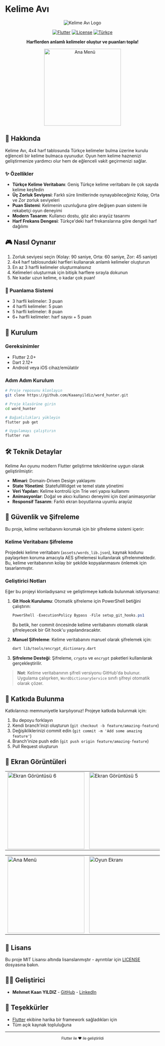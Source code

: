 # Kelime Avı

<div align="center">

![Kelime Avı Logo](https://img.shields.io/badge/Kelime%20Avı-Türkçe%20Kelime%20Oyunu-6A5AE0?style=for-the-badge&logo=flutter)

[![Flutter](https://img.shields.io/badge/Flutter-2.0+-02569B?style=flat-square&logo=flutter)](https://flutter.dev/)
[![License](https://img.shields.io/badge/License-MIT-green.svg?style=flat-square)](LICENSE)
[![Türkçe](https://img.shields.io/badge/Dil-Türkçe-red.svg?style=flat-square)](README.md)

**Harflerden anlamlı kelimeler oluştur ve puanları topla!**

<img src="https://github.com/user-attachments/assets/03b2074f-a608-4269-8640-dba33b013186" alt="Ana Menü" width="250px"/>
</div>

## 📖 Hakkında

Kelime Avı, 4x4 harf tablosunda Türkçe kelimeler bulma üzerine kurulu eğlenceli bir kelime bulmaca oyunudur. Oyun hem kelime haznenizi geliştirmenize yardımcı olur hem de eğlenceli vakit geçirmenizi sağlar.

### ✨ Özellikler

- **Türkçe Kelime Veritabanı**: Geniş Türkçe kelime veritabanı ile çok sayıda kelime keşfedin
- **Üç Zorluk Seviyesi**: Farklı süre limitlerinde oynayabileceğiniz Kolay, Orta ve Zor zorluk seviyeleri
- **Puan Sistemi**: Kelimenin uzunluğuna göre değişen puan sistemi ile rekabetçi oyun deneyimi
- **Modern Tasarım**: Kullanıcı dostu, göz alıcı arayüz tasarımı
- **Harf Frekans Dengesi**: Türkçe'deki harf frekanslarına göre dengeli harf dağılımı

## 🎮 Nasıl Oynanır

1. Zorluk seviyesi seçin (Kolay: 90 saniye, Orta: 60 saniye, Zor: 45 saniye)
2. 4x4 harf tablosundaki harfleri kullanarak anlamlı kelimeler oluşturun
3. En az 3 harfli kelimeler oluşturmalısınız
4. Kelimeleri oluşturmak için bitişik harflere sırayla dokunun
5. Ne kadar uzun kelime, o kadar çok puan!

### 📝 Puanlama Sistemi

- 3 harfli kelimeler: 3 puan
- 4 harfli kelimeler: 5 puan
- 5 harfli kelimeler: 8 puan
- 6+ harfli kelimeler: harf sayısı + 5 puan

## 🔧 Kurulum

### Gereksinimler

- Flutter 2.0+
- Dart 2.12+
- Android veya iOS cihaz/emülatör

### Adım Adım Kurulum

```bash
# Proje reposunu klonlayın
git clone https://github.com/Kaaanyildiz/word_hunter.git

# Proje klasörüne girin
cd word_hunter

# Bağımlılıkları yükleyin
flutter pub get

# Uygulamayı çalıştırın
flutter run
```

## 🛠️ Teknik Detaylar

Kelime Avı oyunu modern Flutter geliştirme tekniklerine uygun olarak geliştirilmiştir:

- **Mimari**: Domain-Driven Design yaklaşımı
- **State Yönetimi**: StatefulWidget ve temel state yönetimi
- **Veri Yapıları**: Kelime kontrolü için Trie veri yapısı kullanımı
- **Animasyonlar**: Doğal ve akıcı kullanıcı deneyimi için özel animasyonlar
- **Responsif Tasarım**: Farklı ekran boyutlarına uyumlu arayüz

## 🔐 Güvenlik ve Şifreleme

Bu proje, kelime veritabanını korumak için bir şifreleme sistemi içerir:

### Kelime Veritabanı Şifreleme

Projedeki kelime veritabanı (`assets/words_lib.json`), kaynak kodunu paylaşırken koruma amacıyla AES şifrelemesi kullanılarak şifrelenmektedir. Bu, kelime veritabanının kolay bir şekilde kopyalanmasını önlemek için tasarlanmıştır.

### Geliştirici Notları

Eğer bu projeyi klonladıysanız ve geliştirmeye katkıda bulunmak istiyorsanız:

1. **Git Hook Kurulumu**: Otomatik şifreleme için PowerShell betiğini çalıştırın:
   ```powershell
   PowerShell -ExecutionPolicy Bypass -File setup_git_hooks.ps1
   ```
   Bu betik, her commit öncesinde kelime veritabanını otomatik olarak şifreleyecek bir Git hook'u yapılandıracaktır.

2. **Manuel Şifreleme**: Kelime veritabanını manuel olarak şifrelemek için:
   ```bash
   dart lib/tools/encrypt_dictionary.dart
   ```

3. **Şifreleme Desteği**: Şifreleme, `crypto` ve `encrypt` paketleri kullanılarak gerçekleştirilir.

> **Not**: Kelime veritabanının şifreli versiyonu GitHub'da bulunur. Uygulama çalışırken, `WordDictionaryService` sınıfı şifreyi otomatik olarak çözer.

## 🌟 Katkıda Bulunma

Katkılarınızı memnuniyetle karşılıyoruz! Projeye katkıda bulunmak için:

1. Bu depoyu forklayın
2. Kendi branch'inizi oluşturun (`git checkout -b feature/amazing-feature`)
3. Değişikliklerinizi commit edin (`git commit -m 'Add some amazing feature'`)
4. Branch'inize push edin (`git push origin feature/amazing-feature`)
5. Pull Request oluşturun

## 📱 Ekran Görüntüleri

<div align="center">
<table>
  <tr>
    <td><img src="https://github.com/user-attachments/assets/03b2074f-a608-4269-8640-dba33b013186" alt="Ekran Görüntüsü 6" width="250px"/></td>
    <td><img src="https://github.com/user-attachments/assets/a29516a0-4e9e-454b-98b5-62064b38aded" alt="Ekran Görüntüsü 5" width="250px"/></td>
    <td><img src="https://github.com/user-attachments/assets/c4add4e0-3af8-4bf3-9a33-9365401fcf73" alt="Ekran Görüntüsü 4" width="250px"/></td> 
  <tr>      
</table>
</div>

<div align="center">
<table>
  </tr>
    <td><img src="https://github.com/user-attachments/assets/05624b64-9ac1-4b3f-afe6-fa707c099661" alt="Ana Menü" width="250px"/></td>
    <td><img src="https://github.com/user-attachments/assets/8f9b4ce3-52c1-43fd-b83f-1821fb223f9d" alt="Oyun Ekranı" width="250px"/></td>
    <td><img src="https://github.com/user-attachments/assets/42cdd18f-b218-431a-8132-5659953f1cd4" alt="Sonuç Ekranı" width="250px"/></td>
  </tr>
</table>
</div>

## 📄 Lisans

Bu proje MIT Lisansı altında lisanslanmıştır - ayrıntılar için [LICENSE](LICENSE) dosyasına bakın.

## 👨‍💻 Geliştirici

- **Mehmet Kaan YILDIZ** - [GitHub](https://github.com/Kaaanyildiz) - [LinkedIn](www.linkedin.com/in/kaanyıldız1)

## 🙏 Teşekkürler

- [Flutter](https://flutter.dev/) ekibine harika bir framework sağladıkları için
- Tüm açık kaynak topluluğuna

---

<div align="center">
  <sub>Flutter ile ❤️ ile geliştirildi</sub>
</div>
